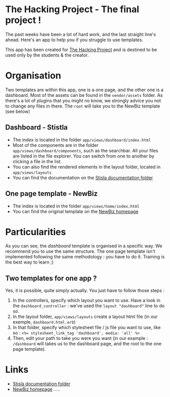 # The Hacking Project - The final project !

The past weeks have been a lot of hard work, and the last straight line's ahead. Here's an app to help you if you struggle to use templates.

This app has been created for [The Hacking Project](https://www.thehackingproject.org/) and is destined to be used only by the students & the creator.


# Organisation
Two templates are within this app, one is a one page, and the other one is a dashboard. Most of the assets can be found in the `vendor/assets` folder. As there's a lot of plugins that you might no know, we strongly advice you not to change any files in there.
The `root` will take you to the NewBiz template (see below)

## Dashboard - Stistla
- The index is located in the folder `app/views/dashboard/index.html`
- Most of the components are in the folder `app/views/dashboard/components`, such as the searchbar.
All your files are listed in the file explorer. You can switch from one to another by clicking a file in the list.
- You can also find the rendered elements in the layout folder, located in  `app/views/layouts`
- You can find the documentation on the [Stisla documentation folder](https://docs.getstisla.com/#/en/2.2.0/overview)
## One page template - NewBiz
- The index is located in the folder `app/views/home/index.html`
- You can find the original template on the [NewBiz homepage](http://demo.themequarry.com/theme/newbiz-new-bizbusiness-template-ASCGQEKQ)


# Particularities
As you can see, the *dashboard* template is organised in a specific way. We recommend you to use the same structure.
The one page template isn't  implemented following the same methodology : you have to do it. Training is the best way to learn ;)

## Two templates for one app ?

Yes, it is possible, quite simply actually. You just have to follow those steps :
1. In the controllers, specify which layout you want to use. Have a look in the `dashboard_controller` : we've used the `layout "dashboard"` line to do so.
2. In the layout folder, `app/views/layouts` create a layout html file (in our exemple, `dashboard.html.erb`)
3. In that folder, specify which stylesheet file / js file you want to use, like so : `<%= stylesheet_link_tag 'dashboard', media: 'all' %>`
4. Then, edit your path to take you were you want (in our example : `/dashboard` will takes us to the dashboard page, and the root to the one page template).

# Links
- [Stisla documentation folder](https://docs.getstisla.com/#/en/2.2.0/overview)
- [NewBiz homepage](http://demo.themequarry.com/theme/newbiz-new-bizbusiness-template-ASCGQEKQ)
.....